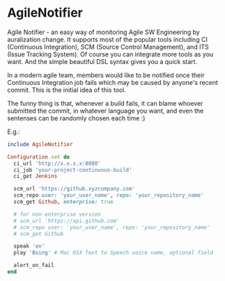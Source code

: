AgileNotifier
=============

Agile Notifier - an easy way of monitoring Agile SW Engineering by auralization change.  It supports most of the popular tools including CI (Continuous Integration), SCM (Source Control Management), and ITS (Issue Tracking System).  Of course you can integrate more tools as you want.  And the simple beautiful DSL syntax gives you a quick start.

In a modern agile team, members would like to be notified once their Continuous Integration job fails which may be caused by anyone's recent commit.  This is the initial idea of this tool.

The funny thing is that, whenever a build fails, it can blame whoever submitted the commit, in whatever language you want, and even the sentenses can be randomly chosen each time :)

E.g.:
```ruby
include AgileNotifier

Configuration.set do
  ci_url 'http://x.x.x.x:8080'
  ci_job 'your-project-continuous-build'
  ci_get Jenkins

  scm_url 'https://github.xyzcompany.com'
  scm_repo user: 'your_user_name', repo: 'your_repository_name'
  scm_get Github, enterprise: true

  # for non-enterprise version
  # scm_url 'https://api.github.com'
  # scm_repo user: 'your_user_name', repo: 'your_repository_name'
  # scm_get Github

  speak 'en'
  play 'Boing' # Mac OSX Text to Speech voice name, optional field

  alert_on_fail
end
```
